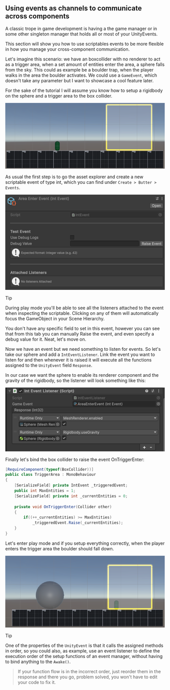 ## Using events as channels to communicate across components
A classic trope in game development is having a the game manager or in some other singleton manager that holds all or most of your UnityEvents. 

This section will show you how to use scriptables events to be more flexible in how you manage your cross-component communication.

Let's imagine this scenario: we have an boxcollider with no renderer to act as a trigger area, when a set amount of entities enter the area, a sphere falls from the sky. This could as example be a boulder trap, when the player walks in the area the boulder activates. We could use a `GameEvent`, which doesn't take any parameter but I want to showcase a cool feature later.

For the sake of the tutorial I will assume you know how to setup a rigidbody on the sphere and a trigger area to the box collider.

![](/Docs/Assets/Scene_Event.png)

As usual the first step is to go the asset explorer and create a new scriptable event of type int, which you can find under `Create > Butter > Events`. 

![](/Docs/Assets/Area_Event.png)

> [!tip]
> During play mode you'll be able to see all the listeners attached to the event when inspecting the scriptable. Clicking on any of them will automatically focus the GameObject in your Scene Hierarchy.

You don't have any specific field to set in this event, however you can see that from this tab you can manually Raise the event, and even specify a debug value for it. Neat, let's move on.

Now we have an event but we need something to listen for events. So let's take our sphere and add a `IntEventListener`. Link the event you want to listen for and then whenever it is raised it will execute all the functions assigned to the `UnityEvent` field `Response`.

In our case we want the sphere to enable its renderer component and the gravity of the rigidbody, so the listener will look something like this:

![](/Docs/Assets/Sphere_Listener.png)

Finally let's bind the box collider to raise the event OnTriggerEnter:

```csharp
[RequireComponent(typeof(BoxCollider))]
public class TriggerArea : MonoBehaviour
{
    [SerializeField] private IntEvent _triggeredEvent;
    public int MaxEntities = 1;
    [SerializeField] private int _currentEntities = 0;

    private void OnTriggerEnter(Collider other)
    {
        if((++_currentEntities) >= MaxEntities) 
            _triggeredEvent.Raise(_currentEntities);
    }
}
```

Let's enter play mode and if you setup everything correctly, when the player enters the trigger area the boulder should fall down.

![](/Docs/Assets/Sphere_Fall.png)

> [!tip]
One of the properties of the `UnityEvent` is that it calls the assigned methods in order, so you could also, as example, use an event listener to define the execution order of the setup functions of an event manager, without having to bind anything to the `Awake()`. 
>
>If your function flow is in the incorrect order, just reorder them in the response and there you go, problem solved, you won't have to edit your code to fix it.